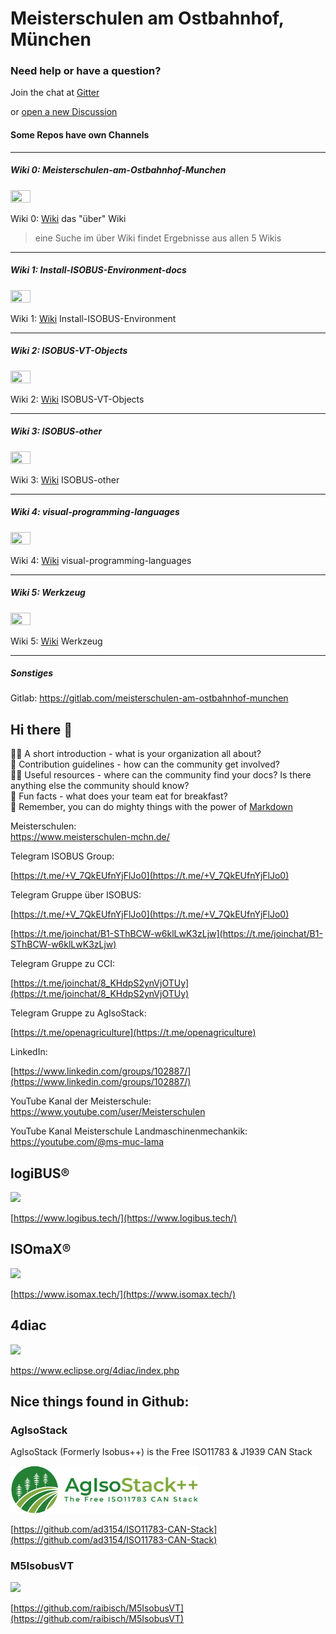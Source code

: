 # Meisterschulen am Ostbahnhof, München

### Need help or have a question? 

Join the chat at [Gitter](https://gitter.im/Meisterschulen-am-Ostbahnhof-Munchen/community) 

or [open a new Discussion](https://github.com/Meisterschulen-am-Ostbahnhof-Munchen/.github/discussions)

#### Some Repos have own Channels

---

##### Wiki 0: Meisterschulen-am-Ostbahnhof-Munchen

<img src="https://github.com/Meisterschulen-am-Ostbahnhof-Munchen/.github/assets/69573151/1ffc900a-9e55-4639-9bd5-871f4407578a" width=25% height=25%>

Wiki 0: [Wiki](https://docs.ms-muc-docs.de/de/latest/) das "über" Wiki

> eine Suche im über Wiki findet Ergebnisse aus allen 5 Wikis

---

##### Wiki 1: Install-ISOBUS-Environment-docs

<img src="https://github.com/Meisterschulen-am-Ostbahnhof-Munchen/Install-ISOBUS-Environment-docs/assets/69573151/785faf99-23b4-43a1-b934-6f3213192517" width=25% height=25%>

Wiki 1: [Wiki](https://docs.ms-muc-docs.de/projects/install-isobus-environment-docs/de/latest/) Install-ISOBUS-Environment

---

##### Wiki 2: ISOBUS-VT-Objects

<img src="https://github.com/Meisterschulen-am-Ostbahnhof-Munchen/ISOBUS-VT-Objects-docs/assets/69573151/cd8f17da-1a1a-43fc-a5a4-49cabc8eca87" width=25% height=25%>

Wiki 2: [Wiki](https://docs.ms-muc-docs.de/projects/isobus-vt-objects-docs/) ISOBUS-VT-Objects

---

##### Wiki 3: ISOBUS-other

<img src="https://github.com/Meisterschulen-am-Ostbahnhof-Munchen/ISOBUS-other-docs/assets/69573151/12740528-8fae-4652-881b-8832de2aa50b" width=25% height=25%>

Wiki 3: [Wiki](https://docs.ms-muc-docs.de/projects/isobus-other-docs/) ISOBUS-other

---

##### Wiki 4: visual-programming-languages

<img src="https://github.com/Meisterschulen-am-Ostbahnhof-Munchen/visual-programming-languages-docs/assets/69573151/52317177-06fe-4607-80e7-fd75c07ad98d" width=25% height=25%>

Wiki 4: [Wiki](https://docs.ms-muc-docs.de/projects/visual-programming-languages-docs/) visual-programming-languages

---

##### Wiki 5: Werkzeug

<img src="https://github.com/Meisterschulen-am-Ostbahnhof-Munchen/werkzeug-docs/assets/69573151/6a510073-d4b4-411d-aaea-cbf3b0848292" width=25% height=25%>

Wiki 5: [Wiki](https://docs.ms-muc-docs.de/projects/werkzeug-docs/) Werkzeug

---

##### Sonstiges

Gitlab: https://gitlab.com/meisterschulen-am-ostbahnhof-munchen

## Hi there 👋

🙋‍♀️ A short introduction - what is your organization all about?  
🌈 Contribution guidelines - how can the community get involved?  
👩‍💻 Useful resources - where can the community find your docs? Is there anything else the community should know?  
🍿 Fun facts - what does your team eat for breakfast?  
🧙 Remember, you can do mighty things with the power of [Markdown](https://docs.github.com/github/writing-on-github/getting-started-with-writing-and-formatting-on-github/basic-writing-and-formatting-syntax)

Meisterschulen:  
https://www.meisterschulen-mchn.de/

Telegram ISOBUS Group:

[https://t.me/+V_7QkEUfnYjFlJo0](https://t.me/+V_7QkEUfnYjFlJo0)

Telegram Gruppe über ISOBUS:

[https://t.me/+V_7QkEUfnYjFlJo0](https://t.me/+V_7QkEUfnYjFlJo0)

[https://t.me/joinchat/B1-SThBCW-w6klLwK3zLjw](https://t.me/joinchat/B1-SThBCW-w6klLwK3zLjw)

Telegram Gruppe zu CCI:

[https://t.me/joinchat/8_KHdpS2ynVjOTUy](https://t.me/joinchat/8_KHdpS2ynVjOTUy)

Telegram Gruppe zu AgIsoStack:

[https://t.me/openagriculture](https://t.me/openagriculture)


LinkedIn:

[https://www.linkedin.com/groups/102887/](https://www.linkedin.com/groups/102887/)

YouTube Kanal der Meisterschule: https://www.youtube.com/user/Meisterschulen

YouTube Kanal Meisterschule Landmaschinenmechankik: https://youtube.com/@ms-muc-lama

## logiBUS®

<img src="https://github.com/Meisterschulen-am-Ostbahnhof-Munchen/.github/assets/69573151/126f9534-e2ad-426f-99f5-78863962ec2b" width="300">

[https://www.logibus.tech/](https://www.logibus.tech/)

## ISOmaX®

<img src="https://github.com/Meisterschulen-am-Ostbahnhof-Munchen/.github/assets/69573151/efdb81a4-7b43-4ae2-a730-8539e29bd821" width="300">


[https://www.isomax.tech/](https://www.isomax.tech/)

## 4diac

<img src="https://raw.githubusercontent.com/Meisterschulen-am-Ostbahnhof-Munchen/visual-programming-languages-docs/main/docs/img/poweredby4diac_large.svg" width="300">

https://www.eclipse.org/4diac/index.php

## Nice things found in Github:

### AgIsoStack

AgIsoStack (Formerly Isobus++) is the Free ISO11783 & J1939 CAN Stack

<img src="https://raw.githubusercontent.com/Meisterschulen-am-Ostbahnhof-Munchen/.github/main/docs/wideLogoTransparent.png" width="300">

[https://github.com/ad3154/ISO11783-CAN-Stack](https://github.com/ad3154/ISO11783-CAN-Stack)

### M5IsobusVT

<img src="https://raibisch.de/honeycomb.png" width="300">


[https://github.com/raibisch/M5IsobusVT](https://github.com/raibisch/M5IsobusVT)
